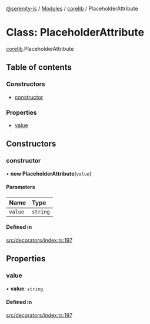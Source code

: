 [@serenity-is](../README.md) / [Modules](../modules.md) / [corelib](../modules/corelib.md) / PlaceholderAttribute

# Class: PlaceholderAttribute

[corelib](../modules/corelib.md).PlaceholderAttribute

## Table of contents

### Constructors

- [constructor](corelib.PlaceholderAttribute.md#constructor)

### Properties

- [value](corelib.PlaceholderAttribute.md#value)

## Constructors

### constructor

• **new PlaceholderAttribute**(`value`)

#### Parameters

| Name | Type |
| :------ | :------ |
| `value` | `string` |

#### Defined in

[src/decorators/index.ts:197](https://github.com/serenity-is/serenity/blob/master/packages/corelib/src/decorators/index.ts#line&#x3D;197)

## Properties

### value

• **value**: `string`

#### Defined in

[src/decorators/index.ts:197](https://github.com/serenity-is/serenity/blob/master/packages/corelib/src/decorators/index.ts#line&#x3D;197)
